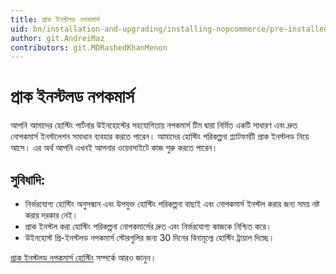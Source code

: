 ```yaml
---
title: প্রাক ইনস্টলড নপকমার্স
uid: bn/installation-and-upgrading/installing-nopcommerce/pre-installed-nopcommerce
author: git.AndreiMaz
contributors: git.MDRashedKhanMenon
---
```


# প্রাক ইনস্টলড নপকমার্স

আপনি আমাদের হোস্টিং পার্টনার উইনহোস্টের সহযোগিতায় নপকমার্স টিম দ্বারা নির্মিত একটি সাধারণ এবং দ্রুত নোপকমার্স ইনস্টলেশন সমাধান ব্যবহার করতে পারেন। আমাদের হোস্টিং পরিকল্পনা প্ল্যাটফর্মটি প্রাক ইনস্টলড নিয়ে আসে। এর অর্থ আপনি এখনই আপনার ওয়েবসাইটে কাজ শুরু করতে পারেন।

## সুবিধাদি:
* নির্ভরযোগ্য হোস্টিং অনুসন্ধান এবং উপযুক্ত হোস্টিং পরিকল্পনা বাছাই এবং নোপকমার্স ইনস্টল করার জন্য সময় নষ্ট করার দরকার নেই।
* প্রাক ইনস্টল করা হোস্টিং পরিকল্পনা নোপকমার্সের দ্রুত এবং নির্ভরযোগ্য কাজকে নিশ্চিত করে।
* উইনহোস্ট প্রি-ইনস্টলড নপকমার্স স্টোরগুলির জন্য 30 দিনের বিনামূল্যে হোস্টিং ট্রায়াল দিচ্ছে।

[প্রাক ইনস্টলড নপকমার্স হোস্টিং](https://www.winhost.com/a/noponwh$nopcommerce) সম্পর্কে আরও জানুন।